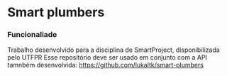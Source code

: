 # Smart plumbers

### Funcionaliade
Trabalho desenvolvido para a disciplina de SmartProject, disponibilizada pelo UTFPR
Esse reposítório deve ser usado em conjunto com a API tamnbém desenvolvida: https://github.com/lukaltk/smart-plumbers
